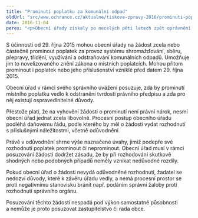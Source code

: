 ```yaml
---
title: "Prominutí poplatku za komunální odpad"
oldUrl: "src/www.ochrance.cz/aktualne/tiskove-zpravy-2016/prominuti-poplatku-za-komunalni-odpad"
date: 2016-11-04
perex: "<p>Obecní úřady získaly po necelých pěti letech zpět oprávnění na žádost prominout místní poplatek za komunální odpad. Pokud žádost zamítnou, musejí své rozhodnutí řádně odůvodnit. Veřejný ochránce práv se setkal se stížnostmi, že obecní úřady odůvodněné rozhodnutí nevydávají.</p>"
---
```


<!-- imported from the old website -->

<p class="MsoNormal" style="text-align:justify"></p><p>S účinností od 29. října 2015 mohou obecní úřady na žádost zcela nebo částečně prominout poplatek za provoz systému shromažďování, sběru, přepravy, třídění, využívání a odstraňování komunálních odpadů. Umožňuje jim to novelizovaného znění zákona o místních poplatcích. Mohou přitom prominout i poplatek nebo jeho příslušenství vzniklé před datem 29. října 2015.</p> <p>Obecní úřad v rámci svého správního uvážení posuzuje, zda by prominutí místního poplatku vedlo k odstranění tvrdosti právního předpisu a zda pro něj existují ospravedlnitelné důvody. </p> <p>Přestože platí, že na vyhovění žádosti o prominutí není právní nárok, nesmí obecní úřad jednat zcela libovolně. Procesní postup obecního úřadu podléhá daňovému řádu, podle kterého by měl o žádosti vydat rozhodnutí s příslušnými náležitostmi, včetně odůvodnění. </p> <p>Právě v odůvodnění shrne výše naznačené úvahy, jimiž podepře své rozhodnutí poplatek prominout či neprominout. Obecní úřad musí v rámci posuzování žádostí dodržet zásadu, že by při rozhodování skutkově shodných nebo podobných případů neměly vznikat nedůvodné rozdíly. </p> <p>Pokud obecní úřad o žádosti nevydá odůvodněné rozhodnutí, žadatel se nedozví důvody, které k závěru úřadu vedly, a nemá procesní prostor se proti negativnímu stanovisku bránit např. podáním správní žaloby proti rozhodnutí správního orgánu. </p> <p>Posuzování těchto žádostí nespadá pod výkon samostatné působnosti a nemůže je proto posuzovat zastupitelstvo či rada obce.  </p>
